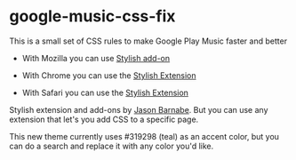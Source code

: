 # google-music-css-fix

This is a small set of CSS rules to make Google Play Music faster and better

- With Mozilla you can use [Stylish add-on](https://addons.mozilla.org/en-US/firefox/addon/stylish/?src=external-userstyleshome)

- With Chrome you can use the [Stylish Extension](https://chrome.google.com/webstore/detail/fjnbnpbmkenffdnngjfgmeleoegfcffe)

- With Safari you can use the [Stylish Extension](http://sobolev.us/stylish/)

Stylish extension and add-ons by [Jason Barnabe](https://userstyles.org/). But you can use any extension that let's you add CSS to a specific page.

This new theme currently uses #319298 (teal) as an accent color, but you can do a search and replace it with any color you'd like.
